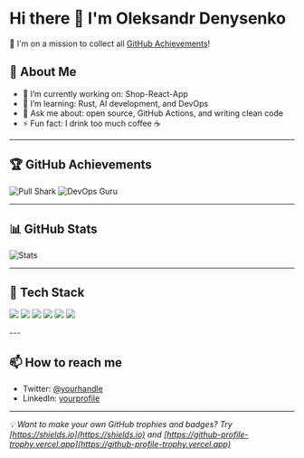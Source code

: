 # Hi there 👋 I'm Oleksandr Denysenko

🎯 I'm on a mission to collect all [GitHub Achievements](https://docs.github.com/en/account-and-profile/setting-up-and-managing-your-github-profile/customizing-your-profile/about-achievements)!

## 🧠 About Me

- 🔭 I’m currently working on: Shop-React-App
- 🌱 I’m learning: Rust, AI development, and DevOps
- 💬 Ask me about: open source, GitHub Actions, and writing clean code
- ⚡ Fun fact: I drink too much coffee ☕

---

## 🏆 GitHub Achievements

![Pull Shark](https://github-profile-trophy.vercel.app/?username=YOUR_USERNAME&title=pullRequest)
![DevOps Guru](https://github-profile-trophy.vercel.app/?username=YOUR_USERNAME&title=githubActions)

---

## 📊 GitHub Stats

![Stats](https://github-readme-stats.vercel.app/api?username=YOUR_USERNAME&show_icons=true&theme=radical)

---

## 🧰 Tech Stack

<p align="left">
  <img src="https://img.shields.io/badge/Java-007396?style=for-the-badge&logo=java&logoColor=white"/>
  <img src="https://img.shields.io/badge/Python-3776AB?style=for-the-badge&logo=python&logoColor=white"/>
  <img src="https://img.shields.io/badge/TypeScript-3178C6?style=for-the-badge&logo=typescript&logoColor=white"/>
  <img src="https://img.shields.io/badge/React_Native-61DAFB?style=for-the-badge&logo=react&logoColor=black"/>
  <img src="https://img.shields.io/badge/SASS-CC6699?style=for-the-badge&logo=sass&logoColor=white"/>
  <img src="https://img.shields.io/badge/GitHub_Actions-2088FF?style=for-the-badge&logo=github-actions&logoColor=white"/>
</p>
---

## 📫 How to reach me

- Twitter: [@yourhandle](https://twitter.com/yourhandle)
- LinkedIn: [yourprofile](https://linkedin.com/in/yourprofile)

---

_💡 Want to make your own GitHub trophies and badges? Try [https://shields.io](https://shields.io) and [https://github-profile-trophy.vercel.app](https://github-profile-trophy.vercel.app)_
